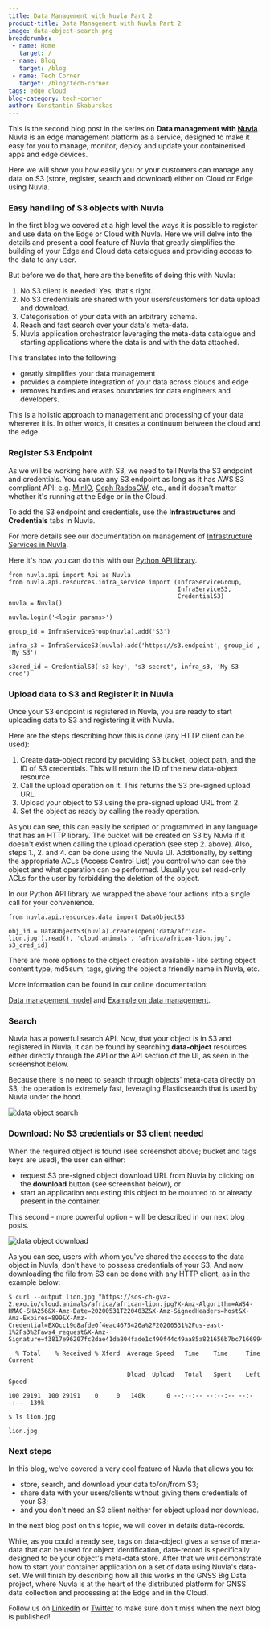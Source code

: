 ```yaml
---
title: Data Management with Nuvla Part 2
product-title: Data Management with Nuvla Part 2
image: data-object-search.png
breadcrumbs:
 - name: Home
   target: /
 - name: Blog
   target: /blog
 - name: Tech Corner
   target: /blog/tech-corner
tags: edge cloud
blog-category: tech-corner
author: Konstantin Skaburskas
---
```


This is the second blog post in the series on **Data management with [Nuvla](https://nuvla.io/)**. Nuvla is an edge management platform as a service, designed to make it easy for you to manage, monitor, deploy and update your containerised apps and edge devices.

Here we will show you how easily you or your customers can manage any data on S3 (store, register, search and download) either on Cloud or Edge using Nuvla.

### Easy handling of S3 objects with Nuvla

In the first blog we covered at a high level the ways it is possible to register and use data on the Edge or Cloud with Nuvla. Here we will delve into the details and present a cool feature of Nuvla that greatly simplifies the building of your Edge and Cloud data catalogues and providing access to the data to any user.

But before we do that, here are the benefits of doing this with Nuvla:

1. No S3 client is needed! Yes, that's right.
2. No S3 credentials are shared with your users/customers for data upload and download.
3. Categorisation of your data with an arbitrary schema.
4. Reach and fast search over your data's meta-data.
5. Nuvla application orchestrator leveraging the meta-data catalogue and starting applications where the data is and with the data attached.

This translates into the following:

- greatly simplifies your data management
- provides a complete integration of your data across clouds and edge
- removes hurdles and erases boundaries for data engineers and developers.

This is a holistic approach to management and processing of your data wherever it is. In other words, it creates a continuum between the cloud and the edge.

### Register S3 Endpoint

As we will be working here with S3, we need to tell Nuvla the S3 endpoint and credentials. You can use any S3 endpoint as long as it has AWS S3 compliant API: e.g. [MinIO](https://min.io/), [Ceph RadosGW](https://docs.ceph.com/en/latest/radosgw/), etc., and it doesn't matter whether it's running at the Edge or in the Cloud.

To add the S3 endpoint and credentials, use the **Infrastructures** and **Credentials** tabs in Nuvla.

For more details see our documentation on management of [Infrastructure Services in Nuvla](https://docs.nuvla.io/nuvla/infrastructures).

Here it's how you can do this with our [Python API library](https://github.com/nuvla/python-library).

```
from nuvla.api import Api as Nuvla
from nuvla.api.resources.infra_service import (InfraServiceGroup,
                                               InfraServiceS3,
                                               CredentialS3)
nuvla = Nuvla()

nuvla.login('<login params>')

group_id = InfraServiceGroup(nuvla).add('S3')

infra_s3 = InfraServiceS3(nuvla).add('https://s3.endpoint', group_id , 'My S3')

s3cred_id = CredentialS3('s3 key', 's3 secret', infra_s3, 'My S3 cred')
```

### Upload data to S3 and Register it in Nuvla

Once your S3 endpoint is registered in Nuvla, you are ready to start uploading data to S3 and registering it with Nuvla.

Here are the steps describing how this is done (any HTTP client can be used):

1. Create data-object record by providing S3 bucket, object path, and the ID of S3 credentials. This will return the ID of the new data-object resource.
2. Call the upload operation on it. This returns the S3 pre-signed upload URL.
3. Upload your object to S3 using the pre-signed upload URL from 2.
4. Set the object as ready by calling the ready operation.

As you can see, this can easily be scripted or programmed in any language that has an HTTP library. The bucket will be created on S3 by Nuvla if it doesn't exist when calling the upload operation (see step 2. above). Also, steps 1., 2. and 4. can be done using the Nuvla UI. Additionally, by setting the appropriate ACLs (Access Control List) you control who can see the object and what operation can be performed. Usually you set read-only ACLs for the user by forbidding the deletion of the object.

In our Python API library we wrapped the above four actions into a single call for your convenience.

```
from nuvla.api.resources.data import DataObjectS3

obj_id = DataObjectS3(nuvla).create(open('data/african-lion.jpg').read(), 'cloud.animals', 'africa/african-lion.jpg', s3_cred_id)
```

There are more options to the object creation available - like setting object content type, md5sum, tags, giving the object a friendly name in Nuvla, etc.

More information can be found in our online documentation:

[Data management model](https://docs.nuvla.io/nuvla/advanced-usage/manage-data) and [Example on data management](https://docs.nuvla.io/tutorials/data/manage-data-with-api).

### Search

Nuvla has a powerful search API. Now, that your object is in S3 and registered in Nuvla, it can be found by searching **data-object** resources either directly through the API or the API section of the UI, as seen in the screenshot below.

Because there is no need to search through objects' meta-data directly on S3, the operation is extremely fast, leveraging Elasticsearch that is used by Nuvla under the hood.

![data object search](/assets/img/blog/data-object-search.png)

### Download: No S3 credentials or S3 client needed
When the required object is found (see screenshot above; bucket and tags keys are used), the user can either:

- request S3 pre-signed object download URL from Nuvla by clicking on the **download** button (see screenshot below), or
- start an application requesting this object to be mounted to or already present in the container.

This second - more powerful option - will be described in our next blog posts.

![data object download](/assets/img/blog/data-object-download.png)

As you can see, users with whom you've shared the access to the data-object in Nuvla, don't have to possess credentials of your S3. And now downloading the file from S3 can be done with any HTTP client, as in the example below:

```
$ curl --output lion.jpg "https://sos-ch-gva-2.exo.io/cloud.animals/africa/african-lion.jpg?X-Amz-Algorithm=AWS4-HMAC-SHA256&X-Amz-Date=20200531T220403Z&X-Amz-SignedHeaders=host&X-Amz-Expires=899&X-Amz-Credential=EXOcc19d8afde0f4eac4675426a%2F20200531%2Fus-east-1%2Fs3%2Faws4_request&X-Amz-Signature=f3817e96207fc2dae41da804fade1c490f44c49aa85a821656b7bc7166994517"

  % Total    % Received % Xferd  Average Speed   Time    Time     Time  Current

                                 Dload  Upload   Total   Spent    Left  Speed

100 29191  100 29191    0     0   140k      0 --:--:-- --:--:-- --:--:--  139k

$ ls lion.jpg

lion.jpg
```

### Next steps
In this blog, we've covered a very cool feature of Nuvla that allows you to:

- store, search, and download your data to/on/from S3;
- share data with your users/clients without giving them credentials of your S3;
- and you don't need an S3 client neither for object upload nor download.

In the next blog post on this topic, we will cover in details data-records.

While, as you could already see, tags on data-object gives a sense of meta-data that can be used for object identification, data-record is specifically designed to be your object's meta-data store. After that we will demonstrate how to start your container application on a set of data using Nuvla's data-set. We will finish by describing how all this works in the GNSS Big Data project, where Nuvla is at the heart of the distributed platform for GNSS data collection and processing at the Edge and in the Cloud.

Follow us on [LinkedIn](https://www.linkedin.com/company/sixsq/) or [Twitter](https://twitter.com/sixsq) to make sure don't miss when the next blog is published!
